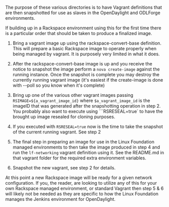 The purpose of these various directories is to have Vagrant definitions
that are then snapshotted for use as slaves in the OpenDaylight and
ODLForge environments.

If building up in a Rackspace environment using this for the first time
there is a particular order that should be taken to produce a finalized
image.

1. Bring a vagrant image up using the rackspace-convert-base definition.
   This will prepare a basic Rackspace image to operate properly when
   being managed by vagrant. It is purposely very limited in what it
   does.

2. After the rackspace-convert-base image is up and you receive the
   notice to snapshot the image perform a ```nova create-image```
   against the running instance. Once the snapshot is complete you may
   destroy the currently running vagrant image (it's easiest if the
   create-image is done with --poll so you know when it's complete)

3. Bring up one of the various other vagrant images passing
   ```RSIMAGE=${a_vagrant_image_id}``` where ```$a_vagrant_image_id```
   is the imageID that was generated after the snapshotting operation in
   step 2. You probably also want to execute using ```RSRESEAL=true` to
   have the brought up image resealed for cloning purposes.

4. If you executed with ```RSRESEAL=true``` now is the time to take the
   snapshot of the current running vagrant. See step 2

5. The final step in preparing an image for use in the Linux Foundation
   managed environments to then take the image produced in step 4 and
   run the ```lf-networking``` vagrant definition using it. See the
   README.md in that vagrant folder for the required extra environment
   variables.

6. Snapshot the new vagrant, see step 2 for details.

At this point a new Rackspace image will be ready for a given network
configuration. If you, the reader, are looking to utilize any of this
for your own Rackspace managed environment, or standard Vagrant then
step 5 & 6 will likely not be needed as they are specific to how the
Linux Foundation manages the Jenkins environment for OpenDaylight.
